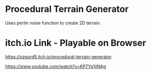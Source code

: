 # Procedural Terrain Generator
Uses perlin noise function to create 2D terrain.
# itch.io Link - Playable on Browser
https://ozgurd5.itch.io/procedural-terrain-generator

https://www.youtube.com/watch?v=KP7Yg1jlNAg
